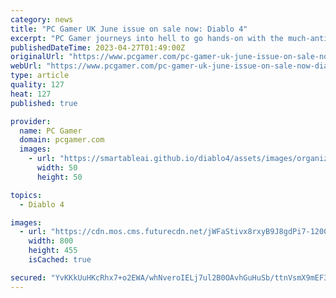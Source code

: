 ```yaml
---
category: news
title: "PC Gamer UK June issue on sale now: Diablo 4"
excerpt: "PC Gamer journeys into hell to go hands-on with the much-anticipated AAA action RPG Diablo 4 (opens in new tab). Diablo is the mother of all action RPGs, so its return with a really mature, darker new vibe and look promises to be one of the PC gaming even"
publishedDateTime: 2023-04-27T01:49:00Z
originalUrl: "https://www.pcgamer.com/pc-gamer-uk-june-issue-on-sale-now-diablo-4/"
webUrl: "https://www.pcgamer.com/pc-gamer-uk-june-issue-on-sale-now-diablo-4/"
type: article
quality: 127
heat: 127
published: true

provider:
  name: PC Gamer
  domain: pcgamer.com
  images:
    - url: "https://smartableai.github.io/diablo4/assets/images/organizations/pcgamer.com-50x50.jpg"
      width: 50
      height: 50

topics:
  - Diablo 4

images:
  - url: "https://cdn.mos.cms.futurecdn.net/jWFaStivx8rxyB9J8gdPi7-1200-80.jpg"
    width: 800
    height: 455
    isCached: true

secured: "YvKKkUuHKcRhx7+o2EWA/whNveroIELj7ul2B0OAvhGuHuSb/ttnVsmX9mEF38Xs6n59bk7uSMgTSmm0vbljEQpMFHr2M0LI8BsmAh5Xs0BIVJvhTQWURaTEBEc/k1hhtxm0/P5FbCsLV+slLXy3CBFP1/2/oQyrEUFntV05W4VEWtrCnSmdL+qKoSFrnKWs57g0J6G65nFAXgRQwYtkjmfon5/i1ta5IEzJOvGy0q6VIs8kgVALNHdpG2xSyYXRUO8Jb60KCjtO3dFJetTwDcnFCIVSgXXSMQKkNhzh5r++0XNP0/6ea/fGpGuFOoMR+usXgDL4RLtzm5WOiiQ8eUS0GtTlWVWe9mHFcSPAt2g=;X8bRv6hJLsNFrIbJ0zCwhg=="
---
```



